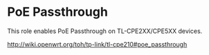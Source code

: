 PoE Passthrough
===============

This role enables PoE Passthrough on TL-CPE2XX/CPE5XX devices.

http://wiki.openwrt.org/toh/tp-link/tl-cpe210#poe_passthrough
